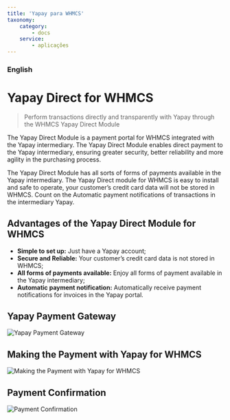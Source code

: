 ```yaml
---
title: 'Yapay para WHMCS'
taxonomy:
    category:
        - docs
    service:
        - aplicações
---
```


### English

# Yapay Direct for WHMCS

> Perform transactions directly and transparently with Yapay through the WHMCS Yapay Direct Module

The Yapay Direct Module is a payment portal for WHMCS integrated with the Yapay intermediary. The Yapay Direct Module enables direct payment to the Yapay intermediary, ensuring greater security, better reliability and more agility in the purchasing process.

The Yapay Direct Module has all sorts of forms of payments available in the Yapay intermediary. The Yapay Direct module for WHMCS is easy to install and safe to operate, your customer’s credit card data will not be stored in WHMCS. Count on the Automatic payment notifications of transactions in the intermediary Yapay.

## Advantages of the Yapay Direct Module for WHMCS

* **Simple to set up:** Just have a Yapay account;
* **Secure and Reliable:** Your customer’s credit card data is not stored in WHMCS;
* **All forms of payments available:** Enjoy all forms of payment available in the Yapay intermediary;
* **Automatic payment notification:** Automatically receive payment notifications for invoices in the Yapay portal.

## Yapay Payment Gateway
![Yapay Payment Gateway](https://market.eunarede.com/wp-content/uploads/yapay-direct-e1529337317214.jpg)

## Making the Payment with Yapay for WHMCS
![Making the Payment with Yapay for WHMCS](https://market.eunarede.com/wp-content/uploads/yapay-direct-pagamento-e1529337164549.jpg)

## Payment Confirmation
![Payment Confirmation](https://market.eunarede.com/wp-content/uploads/yapay-direct-confirmacao-yapay-e1529337535696.jpg)